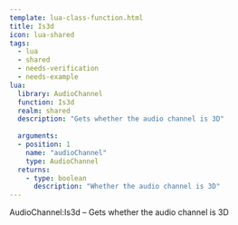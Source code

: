 ```yaml
---
template: lua-class-function.html
title: Is3d
icon: lua-shared
tags:
  - lua
  - shared
  - needs-verification
  - needs-example
lua:
  library: AudioChannel
  function: Is3d
  realm: shared
  description: "Gets whether the audio channel is 3D"
  
  arguments:
  - position: 1
    name: "audioChannel"
    type: AudioChannel
  returns:
    - type: boolean
      description: "Whether the audio channel is 3D"
---
```


<div class="lua__search__keywords">
AudioChannel:Is3d &#x2013; Gets whether the audio channel is 3D
</div>
